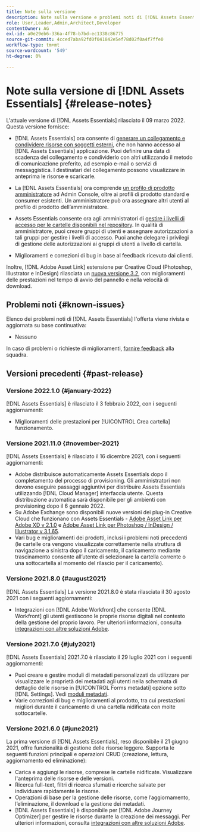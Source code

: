 ```yaml
---
title: Note sulla versione
description: Note sulla versione e problemi noti di [!DNL Assets Essentials]
role: User,Leader,Admin,Architect,Developer
contentOwner: AG
exl-id: a0e29eb6-336a-4f78-b7bd-ec1338c86775
source-git-commit: 4cced7aba92fd0f041842e5ef78d02f0a4f7ffe0
workflow-type: tm+mt
source-wordcount: '549'
ht-degree: 0%

---
```


# Note sulla versione di [!DNL Assets Essentials] {#release-notes}

L&#39;attuale versione di [!DNL Assets Essentials] rilasciato il 09 marzo 2022. Questa versione fornisce:

* [!DNL Assets Essentials] ora consente di [generare un collegamento e condividere risorse con soggetti esterni](share-links-for-assets.md), che non hanno accesso al [!DNL Assets Essentials] applicazione. Puoi definire una data di scadenza del collegamento e condividerlo con altri utilizzando il metodo di comunicazione preferito, ad esempio e-mail o servizi di messaggistica. I destinatari del collegamento possono visualizzare in anteprima le risorse e scaricarle.

* La [!DNL Assets Essentials] ora comprende [un profilo di prodotto amministratore](deploy-administer.md#add-users-to-essentials) ad Admin Console, oltre ai profili di prodotto standard e consumer esistenti. Un amministratore può ora assegnare altri utenti al profilo di prodotto dell’amministratore.

* Assets Essentials consente ora agli amministratori di [gestire i livelli di accesso per le cartelle disponibili nel repository](manage-permissions.md). In qualità di amministratore, puoi creare gruppi di utenti e assegnare autorizzazioni a tali gruppi per gestire i livelli di accesso. Puoi anche delegare i privilegi di gestione delle autorizzazioni ai gruppi di utenti a livello di cartella.

* Miglioramenti e correzioni di bug in base al feedback ricevuto dai clienti.

Inoltre, [!DNL Adobe Asset Link] estensione per Creative Cloud (Photoshop, Illustrator e InDesign) rilasciata un [nuova versione 3.2](https://exchange.adobe.com/creativecloud.details.106875.adobe-asset-link-cep.html), con miglioramenti delle prestazioni nel tempo di avvio del pannello e nella velocità di download.


## Problemi noti {#known-issues}

Elenco dei problemi noti di [!DNL Assets Essentials] l&#39;offerta viene rivista e aggiornata su base continuativa:

* Nessuno

In caso di problemi o richieste di miglioramenti, [fornire feedback](#provide-feedback) alla squadra.

## Versioni precedenti {#past-release}

### Versione 2022.1.0 {#january-2022}

[!DNL Assets Essentials] è rilasciato il 3 febbraio 2022, con i seguenti aggiornamenti:

* Miglioramenti delle prestazioni per [!UICONTROL Crea cartella] funzionamento. <!-- CQ-4338818 -->

### Versione 2021.11.0 {#november-2021}

[!DNL Assets Essentials] è rilasciato il 16 dicembre 2021, con i seguenti aggiornamenti:

* Adobe distribuisce automaticamente Assets Essentials dopo il completamento del processo di provisioning. Gli amministratori non devono eseguire passaggi aggiuntivi per distribuire Assets Essentials utilizzando [!DNL Cloud Manager] interfaccia utente. Questa distribuzione automatica sarà disponibile per gli ambienti con provisioning dopo il 6 gennaio 2022.
* Su Adobe Exchange sono disponibili nuove versioni dei plug-in Creative Cloud che funzionano con Assets Essentials - [Adobe Asset Link per Adobe XD v 2.1.0](https://exchange.adobe.com/creativecloud/plugindetails.html/app/cc/61d229b9) e [Adobe Asset Link per Photoshop / InDesign / Illustrator v 3.1.65](https://exchange.adobe.com/creativecloud.details.106875.adobe-asset-link-cep.html).
* Vari bug e miglioramenti dei prodotti, inclusi i problemi noti precedenti (le cartelle ora vengono visualizzate correttamente nella struttura di navigazione a sinistra dopo il caricamento<!-- CQ-4337638 -->, il caricamento mediante trascinamento consente all’utente di selezionare la cartella corrente o una sottocartella al momento del rilascio per il caricamento<!-- CQ-4327753 -->).

### Versione 2021.8.0 {#august2021}

[!DNL Assets Essentials] La versione 2021.8.0 è stata rilasciata il 30 agosto 2021 con i seguenti aggiornamenti:

* Integrazioni con [!DNL Adobe Workfront] che consente [!DNL Workfront] gli utenti gestiscono le proprie risorse digitali nel contesto della gestione del proprio lavoro. Per ulteriori informazioni, consulta [integrazioni con altre soluzioni Adobe](/help/integration.md).

### Versione 2021.7.0 {#july2021}

[!DNL Assets Essentials] 2021.7.0 è rilasciato il 29 luglio 2021 con i seguenti aggiornamenti:

* Puoi creare e gestire moduli di metadati personalizzati da utilizzare per visualizzare le proprietà dei metadati agli utenti nella schermata di dettaglio delle risorse in [!UICONTROL Forms metadati] opzione sotto [!DNL Settings]. Vedi [moduli metadati](metadata.md#metadata-forms).
* Varie correzioni di bug e miglioramenti al prodotto, tra cui prestazioni migliori durante il caricamento di una cartella nidificata con molte sottocartelle.

### Versione 2021.6.0 {#june2021}

La prima versione di [!DNL Assets Essentials], reso disponibile il 21 giugno 2021, offre funzionalità di gestione delle risorse leggere. Supporta le seguenti funzioni principali e operazioni CRUD (creazione, lettura, aggiornamento ed eliminazione):

* Carica e aggiungi le risorse, comprese le cartelle nidificate. Visualizzare l&#39;anteprima delle risorse e delle versioni.
* Ricerca full-text, filtri di ricerca sfumati e ricerche salvate per individuare rapidamente le risorse.
* Operazioni di base per la gestione delle risorse, come l’aggiornamento, l’eliminazione, il download e la gestione dei metadati.
* [!DNL Assets Essentials] è disponibile per [!DNL Adobe Journey Optimizer] per gestire le risorse durante la creazione dei messaggi. Per ulteriori informazioni, consulta [integrazioni con altre soluzioni Adobe](/help/integration.md).
